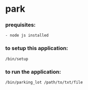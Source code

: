 # park

### prequisites:
    - node js installed

### to setup this application:
    /bin/setup

### to run the application:
    /bin/parking_lot /path/to/txt/file